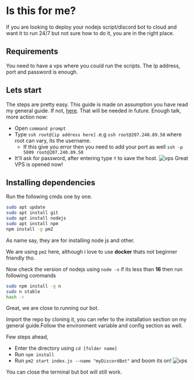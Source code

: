 
# Is this for me?

If you are looking to deploy your nodejs script/discord bot to cloud and want it to run 24/7 but not sure how to do it, you are in the right place.




## Requirements

You need to have a vps where you could run the scripts. The Ip address, port and password is enough.
## Lets start

The steps are pretty easy. This guide is made on assumption you have read my general guide. If not, [here](https://github.com/bilal-the-dev/How-to-run-my-discord-bots). That will be needed in future. Enough talk, more action now:

- Open `command prompt`
- Type `ssh root@[ip address here]` .e.g `ssh root@207.240.89.50` where root can vary, its the username.
    - If this give you error then you need to add your port as well `ssh -p 5809 root@207.240.89.50`
- It'll ask for password, after entering type `Y` to save the host.
![vps](https://cdn.writebots.com/wp-content/uploads/2022/02/img_61ff06abf3934.png.webp)
Great VPS is opened now!
## Installing dependencies

Run the following cmds one by one.

```bash
sudo apt update
sudo apt install git
sudo apt install nodejs
sudo apt install npm
npm install -g pm2
```
As name say, they are for installing node js and other.

We are using `pm2` here, although i love to use **docker** thats not beginner friendly tho.

 Now check the version of nodejs using `node -v` if its less than **16** then run following commands

```bash
sudo npm install -g n
sudo n stable
hash -r
```

Great, we are close to running our bot.

Import the repo by cloning it, you can refer to the installation section on my general guide.Follow the environment variable and config section as well.

Few steps ahead,
 -  Enter the directory using `cd [folder name]`
 - Run `npm install`
 -  Run `pm2 start index.js --name "myDiscordBot"` and boom its on!
 ![vps](https://cdn.writebots.com/wp-content/uploads/2022/02/img_61ff0ad607fb1.png.webp)

 You can close the terminal but bot will still work.
